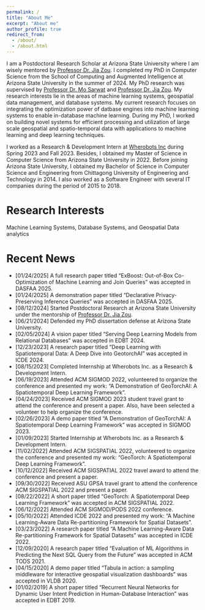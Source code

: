 ```yaml
---
permalink: /
title: "About Me"
excerpt: "About me"
author_profile: true
redirect_from: 
  - /about/
  - /about.html
---
```


I am a Postdoctoral Research Scholar at Arizona State University where I am wisely mentored by [Professor Dr. Jia Zou](https://sites.google.com/view/jiazou-web/home). I completed my PhD in Computer Science from the School of Computing and Augmented Intelligence at Arizona State University in the summer of 2024. My PhD research was supervised by [Professor Dr. Mo Sarwat](https://mosarwat.org/) and [Professor Dr. Jia Zou](https://sites.google.com/view/jiazou-web/home). My research interests lie in the areas of machine learning systems, geospatial data management, and database systems. My current research focuses on integrating the optimization power of datbase engines into machine learning systems to enable in-database machine learning. During my PhD, I worked on building novel systems for efficient processing and utilization of large scale geospatial and spatio-temporal data with applications to machine learning and deep learning techniques.

I worked as a Research & Development Intern at [Wherobots Inc](https://wherobots.com/) during Spring 2023 and Fall 2023. Besides, I obtained my Master of Science in Computer Science from Arizona State University in 2022. Before joining Arizona State University, I obtained my Bachelor of Science in Computer Science and Engineering from Chittagong University of Engineering and Technology in 2014. I also worked as a Software Engineer with several IT companies during the period of 2015 to 2018.


Research Interests
======
Machine Learning Systems, Database Systems, and Geospatial Data analytics


Recent News
======
* [01/24/2025]  A full research paper titled “ExBoost: Out-of-Box Co-Optimization of Machine Learning and Join Queries” was accepted in DASFAA 2025.
* [01/24/2025]  A demonstration paper titled “Declarative Privacy-Preserving Inference Queries” was accepted in DASFAA 2025.
* [08/12/2024]  Started Postdoctoral Research at Arizona State University under the mentorship of [Professor Dr. Jia Zou](https://sites.google.com/view/jiazou-web/home).
* [06/21/2024]  Defended my PhD dissertation defense at Arizona State University.
* [02/05/2024]  A vision paper titled “Serving Deep Learning Models from Relational Databases” was accepted in EDBT 2024.
* [12/23/2023]  A research paper titled “Deep Learning with Spatiotemporal Data: A Deep Dive into GeotorchAI” was accepted in ICDE 2024.
* [08/15/2023]  Completed Internship at Wherobots Inc. as a Research & Development Intern.
* [06/19/2023]  Attended ACM SIGMOD 2022, volunteered to organize the conference and presented my work: “A Demonstration of GeoTorchAI: A Spatiotemporal Deep Learning Framework”.
* [04/24/2023]  Received ACM SIGMOD 2023 student travel grant to attend the conference and present a paper. Also, have been selected a volunteer to help organize the conference.
* [02/26/2023]  A demo paper titled “A Demonstration of GeoTorchAI: A Spatiotemporal Deep Learning Framework” was accepted in SIGMOD 2023.
* [01/09/2023]  Started Internship at Wherobots Inc. as a Research & Development Intern.
* [11/02/2022]  Attended ACM SIGSPATIAL 2022, volunteered to organize the conference and presented my work: “GeoTorch: A Spatiotemporal Deep Learning Framework”.
* [10/12/2022]  Received ACM SIGSPATIAL 2022 travel award to attend the conference and present a paper.
* [09/30/2022]  Received ASU GPSA travel grant to attend the conference ACM SIGSPATIAL 2022 and present a paper.
* [08/22/2022]  A short paper titled “GeoTorch: A Spatiotemporal Deep Learning Framework” was accepted in ACM SIGSPATIAL 2022.
* [06/12/2022]  Attended ACM SIGMOD/PODS 2022 conference.
* [05/10/2022]  Attended ICDE 2022 and presented my work: “A Machine Learning-Aware Data Re-partitioning Framework for Spatial Datasets”.
* [03/23/2022]  A research paper titled “A Machine Learning-Aware Data Re-partitioning Framework for Spatial Datasets” was accepted in ICDE 2022.
* [12/09/2020]  A research paper titled “Evaluation of ML Algorithms in Predicting the Next SQL Query from the Future” was accepted in ACM TODS 2021.
* [04/15/2020]  A demo paper titled “Tabula in action: a sampling middleware for interactive geospatial visualization dashboards” was accepted in VLDB 2020.
* [01/02/2019]  A short paper titled “Recurrent Neural Networks for Dynamic User Intent Prediction in Human-Database Interaction” was accepted in EDBT 2019.

